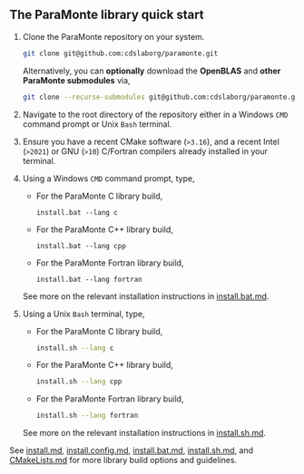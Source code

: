 ## The ParaMonte library quick start

1.  Clone the ParaMonte repository on your system.
    ```bash
    git clone git@github.com:cdslaborg/paramonte.git
    ```
    Alternatively, you can **optionally** download the **OpenBLAS** and **other ParaMonte submodules** via,
    ```bash
    git clone --recurse-submodules git@github.com:cdslaborg/paramonte.git
    ```

2.  Navigate to the root directory of the repository either in a Windows `CMD` command prompt or Unix `Bash` terminal.
3.  Ensure you have a recent CMake software (`>3.16`), and a recent Intel (`>2021`) or GNU (`>10`) C/Fortran compilers already installed in your terminal.
4.  Using a Windows `CMD` command prompt, type,
    +   For the ParaMonte C library build,
        ```batch
        install.bat --lang c
        ```
    +   For the ParaMonte C++ library build,
        ```batch
        install.bat --lang cpp
        ```
    +   For the ParaMonte Fortran library build,
        ```batch
        install.bat --lang fortran
        ```

    See more on the relevant installation instructions in [install.bat.md](./install.bat.md).    

5.  Using a Unix `Bash` terminal, type,
    +   For the ParaMonte C library build,
        ```bash
        install.sh --lang c
        ```
    +   For the ParaMonte C++ library build,
        ```bash
        install.sh --lang cpp
        ```
    +   For the ParaMonte Fortran library build,
        ```bash
        install.sh --lang fortran
        ```
    See more on the relevant installation instructions in [install.sh.md](./install.sh.md).    

See [install.md](./install.md), [install.config.md](./install.config.md), [install.bat.md](./install.bat.md), [install.sh.md](./install.sh.md), and [CMakeLists.md](./CMakeLists.md) 
for more library build options and guidelines.